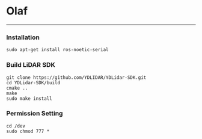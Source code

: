 # Olaf
---

### Installation
```
sudo apt-get install ros-noetic-serial
```

### Build LiDAR SDK
```
git clone https://github.com/YDLIDAR/YDLidar-SDK.git
cd YDLidar-SDK/build
cmake ..
make
sudo make install
```

### Permission Setting
```
cd /dev
sudo chmod 777 *
```
